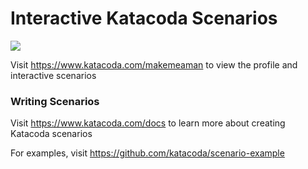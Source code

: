 # Interactive Katacoda Scenarios

[![](http://shields.katacoda.com/katacoda/makemeaman/count.svg)](https://www.katacoda.com/makemeaman "Get your profile on Katacoda.com")

Visit https://www.katacoda.com/makemeaman to view the profile and interactive scenarios

### Writing Scenarios
Visit https://www.katacoda.com/docs to learn more about creating Katacoda scenarios

For examples, visit https://github.com/katacoda/scenario-example
